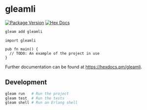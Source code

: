 # gleamli

[![Package Version](https://img.shields.io/hexpm/v/gleamli)](https://hex.pm/packages/gleamli)
[![Hex Docs](https://img.shields.io/badge/hex-docs-ffaff3)](https://hexdocs.pm/gleamli/)

```sh
gleam add gleamli
```
```gleam
import gleamli

pub fn main() {
  // TODO: An example of the project in use
}
```

Further documentation can be found at <https://hexdocs.pm/gleamli>.

## Development

```sh
gleam run   # Run the project
gleam test  # Run the tests
gleam shell # Run an Erlang shell
```
